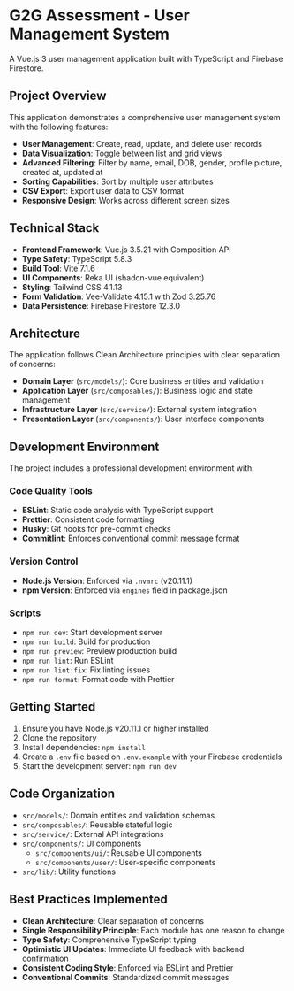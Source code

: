 # G2G Assessment - User Management System

A Vue.js 3 user management application built with TypeScript and Firebase Firestore.

## Project Overview

This application demonstrates a comprehensive user management system with the following features:

- **User Management**: Create, read, update, and delete user records
- **Data Visualization**: Toggle between list and grid views
- **Advanced Filtering**: Filter by name, email, DOB, gender, profile picture, created at, updated at
- **Sorting Capabilities**: Sort by multiple user attributes
- **CSV Export**: Export user data to CSV format
- **Responsive Design**: Works across different screen sizes

## Technical Stack

- **Frontend Framework**: Vue.js 3.5.21 with Composition API
- **Type Safety**: TypeScript 5.8.3
- **Build Tool**: Vite 7.1.6
- **UI Components**: Reka UI (shadcn-vue equivalent)
- **Styling**: Tailwind CSS 4.1.13
- **Form Validation**: Vee-Validate 4.15.1 with Zod 3.25.76
- **Data Persistence**: Firebase Firestore 12.3.0

## Architecture

The application follows Clean Architecture principles with clear separation of concerns:

- **Domain Layer** (`src/models/`): Core business entities and validation
- **Application Layer** (`src/composables/`): Business logic and state management
- **Infrastructure Layer** (`src/service/`): External system integration
- **Presentation Layer** (`src/components/`): User interface components

## Development Environment

The project includes a professional development environment with:

### Code Quality Tools

- **ESLint**: Static code analysis with TypeScript support
- **Prettier**: Consistent code formatting
- **Husky**: Git hooks for pre-commit checks
- **Commitlint**: Enforces conventional commit message format

### Version Control

- **Node.js Version**: Enforced via `.nvmrc` (v20.11.1)
- **npm Version**: Enforced via `engines` field in package.json

### Scripts

- `npm run dev`: Start development server
- `npm run build`: Build for production
- `npm run preview`: Preview production build
- `npm run lint`: Run ESLint
- `npm run lint:fix`: Fix linting issues
- `npm run format`: Format code with Prettier

## Getting Started

1. Ensure you have Node.js v20.11.1 or higher installed
2. Clone the repository
3. Install dependencies: `npm install`
4. Create a `.env` file based on `.env.example` with your Firebase credentials
5. Start the development server: `npm run dev`

## Code Organization

- `src/models/`: Domain entities and validation schemas
- `src/composables/`: Reusable stateful logic
- `src/service/`: External API integrations
- `src/components/`: UI components
  - `src/components/ui/`: Reusable UI components
  - `src/components/user/`: User-specific components
- `src/lib/`: Utility functions

## Best Practices Implemented

- **Clean Architecture**: Clear separation of concerns
- **Single Responsibility Principle**: Each module has one reason to change
- **Type Safety**: Comprehensive TypeScript typing
- **Optimistic UI Updates**: Immediate UI feedback with backend confirmation
- **Consistent Coding Style**: Enforced via ESLint and Prettier
- **Conventional Commits**: Standardized commit messages
